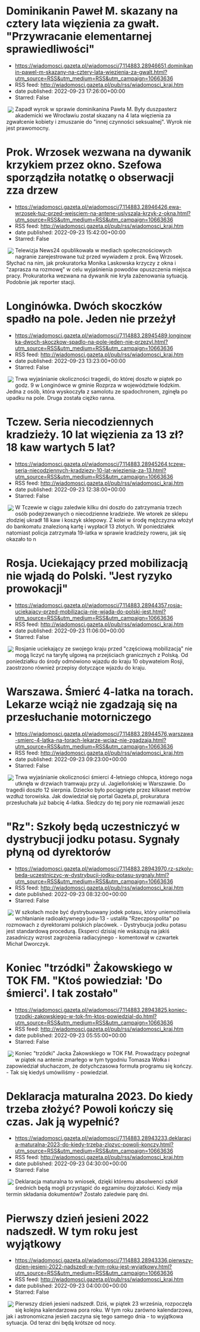 # Dominikanin Paweł M. skazany na cztery lata więzienia za gwałt. "Przywracanie elementarnej sprawiedliwości"
 - https://wiadomosci.gazeta.pl/wiadomosci/7,114883,28946651,dominikanin-pawel-m-skazany-na-cztery-lata-wiezienia-za-gwalt.html?utm_source=RSS&utm_medium=RSS&utm_campaign=10663636
 - RSS feed: http://wiadomosci.gazeta.pl/pub/rss/wiadomosci_kraj.htm
 - date published: 2022-09-23 17:26:00+00:00
 - Starred: False

<img align="left" hspace="4" src="https://bi.im-g.pl/im/35/9b/1b/z28946741M,Wroclaw--Kosciol-i-klasztor-pw--sw--Wojciecha---si.jpg" vspace="2" />Zapadł wyrok w sprawie dominikanina Pawła M. Były duszpasterz akademicki we Wrocławiu został skazany na 4 lata więzienia za zgwałcenie kobiety i zmuszanie do "innej czynności seksualnej". Wyrok nie jest prawomocny.

# Prok. Wrzosek wezwana na dywanik krzykiem przez okno. Szefowa sporządziła notatkę o obserwacji zza drzew
 - https://wiadomosci.gazeta.pl/wiadomosci/7,114883,28946426,ewa-wrzosek-tuz-przed-wejsciem-na-antene-uslyszala-krzyk-z-okna.html?utm_source=RSS&utm_medium=RSS&utm_campaign=10663636
 - RSS feed: http://wiadomosci.gazeta.pl/pub/rss/wiadomosci_kraj.htm
 - date published: 2022-09-23 15:42:00+00:00
 - Starred: False

<img align="left" hspace="4" src="https://bi.im-g.pl/im/9d/9b/1b/z28946589M,Prok--Ewa-Wrzosek-wezwana-na-dywanik.jpg" vspace="2" />Telewizja News24 opublikowała w mediach społecznościowych nagranie zarejestrowane tuż przed wywiadem z prok. Ewą Wrzosek. Słychać na nim, jak prokuratorka Monika Laskowska krzyczy z okna i "zaprasza na rozmowę" w celu wyjaśnienia powodów opuszczenia miejsca pracy. Prokuratorka wezwana na dywanik nie kryła zażenowania sytuacją. Podobnie jak reporter stacji.

# Longinówka. Dwóch skoczków spadło na pole. Jeden nie przeżył
 - https://wiadomosci.gazeta.pl/wiadomosci/7,114883,28945489,longinowka-dwoch-skoczkow-spadlo-na-pole-jeden-nie-przezyl.html?utm_source=RSS&utm_medium=RSS&utm_campaign=10663636
 - RSS feed: http://wiadomosci.gazeta.pl/pub/rss/wiadomosci_kraj.htm
 - date published: 2022-09-23 13:23:00+00:00
 - Starred: False

<img align="left" hspace="4" src="https://bi.im-g.pl/im/57/9a/1b/z28945495M,Tragiczny-wypadek-w-Longinowce.jpg" vspace="2" />Trwa wyjaśnianie okoliczności tragedii, do której doszło w piątek po godz. 9 w Longinówce w gminie Rozprza w województwie łódzkim. Jedna z osób, która wyskoczyła z samolotu ze spadochronem, zginęła po upadku na pole. Druga została ciężko ranna.

# Tczew. Seria niecodziennych kradzieży. 10 lat więzienia za 13 zł? 18 kaw wartych 5 lat?
 - https://wiadomosci.gazeta.pl/wiadomosci/7,114883,28945264,tczew-seria-niecodziennych-kradziezy-10-lat-wiezienia-za-13.html?utm_source=RSS&utm_medium=RSS&utm_campaign=10663636
 - RSS feed: http://wiadomosci.gazeta.pl/pub/rss/wiadomosci_kraj.htm
 - date published: 2022-09-23 12:38:00+00:00
 - Starred: False

<img align="left" hspace="4" src="https://bi.im-g.pl/im/45/ae/1a/z27977797M,Policyjne-zatrzymanie--zdjecie-ilustracyjne-.jpg" vspace="2" />W Tczewie w ciągu zaledwie kilku dni doszło do zatrzymania trzech osób podejrzewanych o niecodzienne kradzieże. We wtorek ze sklepu złodziej ukradł 18 kaw i koszyk sklepowy. Z kolei w środę mężczyzna włożył do bankomatu znalezioną kartę i wypłacił 13 złotych. W poniedziałek natomiast policja zatrzymała 19-latka w sprawie kradzieży roweru, jak się okazało to n

# Rosja. Uciekający przed mobilizacją nie wjadą do Polski. "Jest ryzyko prowokacji"
 - https://wiadomosci.gazeta.pl/wiadomosci/7,114883,28944357,rosja-uciekajacy-przed-mobilizacja-nie-wjada-do-polski-jest.html?utm_source=RSS&utm_medium=RSS&utm_campaign=10663636
 - RSS feed: http://wiadomosci.gazeta.pl/pub/rss/wiadomosci_kraj.htm
 - date published: 2022-09-23 11:06:00+00:00
 - Starred: False

<img align="left" hspace="4" src="https://bi.im-g.pl/im/8c/9a/1b/z28944780M,Rosjanie-czekaja-na-przejsciu-granicznym-z-Finland.jpg" vspace="2" />Rosjanie uciekający ze swojego kraju przed "częściową mobilizacją" nie mogą liczyć na taryfę ulgową na przejściach granicznych z Polską. Od poniedziałku do środy odmówiono wjazdu do kraju 10 obywatelom Rosji, zaostrzono również przepisy dotyczące wjazdu do kraju.

# Warszawa. Śmierć 4-latka na torach. Lekarze wciąż nie zgadzają się na przesłuchanie motorniczego
 - https://wiadomosci.gazeta.pl/wiadomosci/7,114883,28944576,warszawa-smierc-4-latka-na-torach-lekarze-wciaz-nie-zgadzaja.html?utm_source=RSS&utm_medium=RSS&utm_campaign=10663636
 - RSS feed: http://wiadomosci.gazeta.pl/pub/rss/wiadomosci_kraj.htm
 - date published: 2022-09-23 09:23:00+00:00
 - Starred: False

<img align="left" hspace="4" src="https://bi.im-g.pl/im/d0/79/1b/z28810704M,Wypadek-na-Jagiellonskiej--Drzwi-tramwaju-przytrza.jpg" vspace="2" />Trwa wyjaśnianie okoliczności śmierci 4-letniego chłopca, którego noga utknęła w drzwiach tramwaju przy ul. Jagiellońskiej w Warszawie. Do tragedii doszło 12 sierpnia. Dziecko było pociągnięte przez kilkaset metrów wzdłuż torowiska. Jak dowiedział się portal Gazeta.pl, prokuratura przesłuchała już babcię 4-latka. Śledczy do tej pory nie rozmawiali jeszc

# "Rz": Szkoły będą uczestniczyć w dystrybucji jodku potasu. Sygnały płyną od dyrektorów
 - https://wiadomosci.gazeta.pl/wiadomosci/7,114883,28943970,rz-szkoly-beda-uczestniczyc-w-dystrybucji-jodku-potasu-sygnaly.html?utm_source=RSS&utm_medium=RSS&utm_campaign=10663636
 - RSS feed: http://wiadomosci.gazeta.pl/pub/rss/wiadomosci_kraj.htm
 - date published: 2022-09-23 08:32:00+00:00
 - Starred: False

<img align="left" hspace="4" src="https://bi.im-g.pl/im/43/95/1b/z28922179M,Szkola.jpg" vspace="2" />W szkołach może być dystrybuowany jodek potasu, który uniemożliwia wchłanianie radioaktywnego jodu-13 - ustaliła "Rzeczpospolita" po rozmowach z dyrektorami polskich placówek. - Dystrybucja jodku potasu jest standardową procedurą. Eksperci dzisiaj nie wskazują na jakiś zasadniczy wzrost zagrożenia radiacyjnego - komentował w czwartek Michał Dworczyk.

# Koniec "trzódki" Żakowskiego w TOK FM. "Ktoś powiedział: 'Do śmierci'. I tak zostało"
 - https://wiadomosci.gazeta.pl/wiadomosci/7,114883,28943825,koniec-trzodki-zakowskiego-w-tok-fm-ktos-powiedzial-do.html?utm_source=RSS&utm_medium=RSS&utm_campaign=10663636
 - RSS feed: http://wiadomosci.gazeta.pl/pub/rss/wiadomosci_kraj.htm
 - date published: 2022-09-23 05:55:00+00:00
 - Starred: False

<img align="left" hspace="4" src="https://bi.im-g.pl/im/df/de/17/z25029087M,Jacek-Zakowski.jpg" vspace="2" />Koniec "trzódki" Jacka Żakowskiego w TOK FM. Prowadzący pożegnał w piątek na antenie zmarłego w tym tygodniu Tomasza Wołka i zapowiedział słuchaczom, że dotychczasowa formuła programu się kończy. - Tak się kiedyś umówiliśmy - powiedział.

# Deklaracja maturalna 2023. Do kiedy trzeba złożyć? Powoli kończy się czas. Jak ją wypełnić?
 - https://wiadomosci.gazeta.pl/wiadomosci/7,114883,28943233,deklaracja-maturalna-2023-do-kiedy-trzeba-zlozyc-powoli-konczy.html?utm_source=RSS&utm_medium=RSS&utm_campaign=10663636
 - RSS feed: http://wiadomosci.gazeta.pl/pub/rss/wiadomosci_kraj.htm
 - date published: 2022-09-23 04:30:00+00:00
 - Starred: False

<img align="left" hspace="4" src="https://bi.im-g.pl/im/e4/4f/1b/z28635620M,Matura--zdjecie-ilustracyjne-.jpg" vspace="2" />Deklaracja maturalna to wniosek, dzięki któremu absolwenci szkół średnich będą mogli przystąpić do egzaminu dojrzałości. Kiedy mija termin składania dokumentów? Zostało zaledwie parę dni.

# Pierwszy dzień jesieni 2022 nadszedł. W tym roku jest wyjątkowy
 - https://wiadomosci.gazeta.pl/wiadomosci/7,114883,28943336,pierwszy-dzien-jesieni-2022-nadszedl-w-tym-roku-jest-wyjatkowy.html?utm_source=RSS&utm_medium=RSS&utm_campaign=10663636
 - RSS feed: http://wiadomosci.gazeta.pl/pub/rss/wiadomosci_kraj.htm
 - date published: 2022-09-23 04:00:00+00:00
 - Starred: False

<img align="left" hspace="4" src="https://bi.im-g.pl/im/da/85/1b/z28859354M,Zlota-polska-jesien--zdjecie-ilustracyjne-.jpg" vspace="2" />Pierwszy dzień jesieni nadszedł. Dziś, w piątek 23 września, rozpoczęła się kolejna kalendarzowa pora roku. W tym roku zarówno kalendarzowa, jak i astronomiczna jesień zaczyna się tego samego dnia - to wyjątkowa sytuacja. Od teraz dni będą krótsze od nocy.
